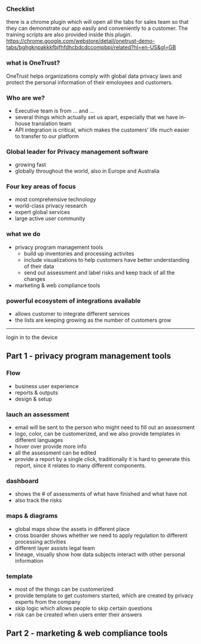 ### Checklist
there is a chrome plugin which will open all the tabs for sales team so that they can demonstrate our app easily and conveniently to a customer. 
The training scripts are also provided inside this plugin. 
https://chrome.google.com/webstore/detail/onetrust-demo-tabs/bghgknpakkkfbjfhfdhcbdcdccompbpj/related?hl=en-US&gl=GB
### what is OneTrust?
OneTrust helps organizations comply with global data privacy laws and protect the personal information of their emoloyees and customers.
### Who are we?
* Executive team is from ... and ...
* several things which actually set us apart, especially that we have in-house translation team
* API integration is critical, which makes the customers' life much easier to transfer to our platform 
### Global leader for Privacy management software
* growing fast
* globally throughout the world, also in Europe and Australia
### Four key areas of focus
* most comprehensive technology
* world-class privacy research
* expert global services
* large active user community 
### what we do
* privacy program management tools
  * build up inventories and processing activites
  * include visualizations to help customers have better understanding of their data
  * send out assessment and label risks and keep track of all the changes
* marketing & web compliance tools
### powerful ecosystem of integrations available
* allows customer to integrate different services
* the lists are keeping growing as the number of customers grow

------------------------------------------------------------------------
login in to the device

## Part 1 - privacy program management tools
### Flow
* business user experience
* reports & outputs
* design & setup
### lauch an assessment
* email will be sent to the person who might need to fill out an assessment
* logo, color, can be customerized, and we also provide templates in different languages
* hover over provide more info
* all the assessment can be edited 
* provide a report by a single click, traditionally it is hard to generate this report, since it relates to many different components. 
### dashboard
* shows the # of assessments of what have finished and what have not
* also track the risks
### maps & diagrams
* global maps show the assets in different place
* cross boarder shows whether we need to apply regulation to different processing activities
* different layer assists legal team 
* lineage, visually show how data subjects interact with other personal information
### template
* most of the things can be customerized
* provide template to get customers started, which are created by privacy experts from the company 
* skip logic which allows people to skip certain questions 
* risk can be created when users enter their answers

## Part 2 - marketing & web compliance tools
